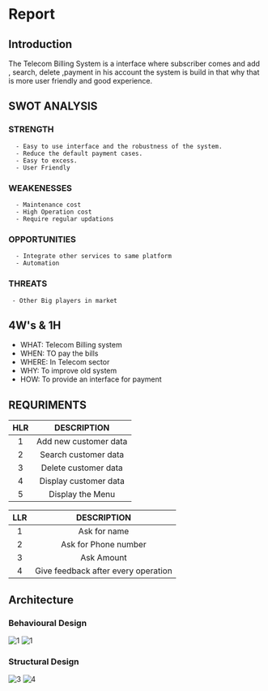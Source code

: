 
# Report

## Introduction

  The Telecom Billing System is a interface where subscriber comes and add , search, delete ,payment in his account 
  the system is build in that why that is more user friendly and good experience.
  
  
## SWOT ANALYSIS

  ### STRENGTH
      - Easy to use interface and the robustness of the system.
      - Reduce the default payment cases.
      - Easy to excess.
      - User Friendly
  ### WEAKENESSES
      - Maintenance cost
      - High Operation cost
      - Require regular updations
  ### OPPORTUNITIES
      - Integrate other services to same platform
      - Automation
  ### THREATS
     - Other Big players in market


## 4W's & 1H

   - WHAT: Telecom Billing system
   - WHEN: TO pay the bills
   - WHERE: In Telecom sector
   - WHY: To improve old system
   - HOW: To provide an interface for payment


## REQURIMENTS
   
   | HLR |DESCRIPTION|
   |:----:|:--------------------------------------------------:|
   |1|Add new customer data|
   |2|Search customer data|
   |3|Delete customer data|
   |4|Display customer data|
   |5|Display the Menu|
   
   
   | LLR |DESCRIPTION|
   |:----:|:--------------------------------------------------:|
   |1|Ask for name|
   |2|Ask for Phone number|
   |3|Ask Amount |
   |4|Give feedback after every operation|

## Architecture

### Behavioural Design
![1](https://user-images.githubusercontent.com/57553580/153542241-4ff59d35-820b-4cf9-83db-92aeba5ebdec.jpg)
![1](https://user-images.githubusercontent.com/57553580/153542246-a061917d-92f7-4dcd-b86b-5cfc667c59fb.jpg)

### Structural Design
![3](https://user-images.githubusercontent.com/57553580/153542307-cce62d15-db4e-4abc-b435-2bb8f93719e0.jpg)
![4](https://user-images.githubusercontent.com/57553580/153542314-8f84c8ca-4eb4-4134-b3f3-545aada2a0d3.jpg)
